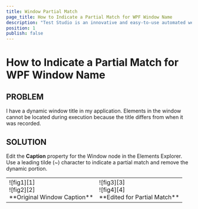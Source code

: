 ```yaml
---
title: Window Partial Match
page_title: How to Indicate a Partial Match for WPF Window Name
description: "Test Studio is an innovative and easy-to-use automated web, WPF and load testing solution. Test Studio tests support essential technologies like ASP.NET AJAX, Silverlight, PHP and MVC. HTML5, Testing framework, functional testing, performance testing, load testing, exploratory testing, manual testing."
position: 1
publish: false
---
```

# How to Indicate a Partial Match for WPF Window Name

## PROBLEM

I have a dynamic window title in my application. Elements in the window cannot be located during execution because the title differs from when it was recorded.

## SOLUTION

Edit the **Caption** property for the Window node in the Elements Explorer. Use a leading tilde (~) character to indicate a partial match and remove the dynamic portion.

<table id="no-table">
<tr>
<td>![fig1][1]<br>![fig2][2]<br>**Original Window Caption**</td>
<td>![fig3][3]<br>![fig4][4]<br>**Edited for Partial Match**</td>
</tr>
<table>

[1]: /img/troubleshooting-guide/test-execution-problems-tg/silverlight-wpf-tg/window-partial-match/fig1.png
[2]: /img/troubleshooting-guide/test-execution-problems-tg/silverlight-wpf-tg/window-partial-match/fig2.png
[3]: /img/troubleshooting-guide/test-execution-problems-tg/silverlight-wpf-tg/window-partial-match/fig3.png
[4]: /img/troubleshooting-guide/test-execution-problems-tg/silverlight-wpf-tg/window-partial-match/fig4.png